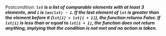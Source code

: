 Postcondition: ***`lst` is a list of comparable elements with at least 3 elements, and `i` is `len(lst) - 1`. If the last element of `lst` is greater than the element before it (`lst[i] > lst[i + 1]`), the function returns False. If `lst[i]` is less than or equal to `lst[i + 1]`, the function does not return anything, implying that the condition is not met and no action is taken.***